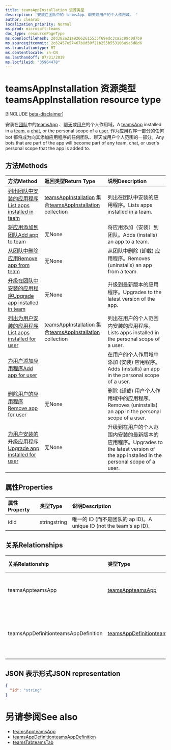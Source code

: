 ```yaml
---
title: teamsAppInstallation 资源类型
description: '安装在团队中的 teamsApp、聊天或用户的个人作用域。 '
author: clearab
localization_priority: Normal
ms.prod: microsoft-teams
doc_type: resourcePageType
ms.openlocfilehash: 2dd382e21a92662615535f69edc3ca2c99c0d7b9
ms.sourcegitcommit: 2c62457e57467b8d50f21b255b553106a9a5d8d6
ms.translationtype: MT
ms.contentlocale: zh-CN
ms.lasthandoff: 07/31/2019
ms.locfileid: "35964478"
---
```

# <a name="teamsappinstallation-resource-type"></a><span data-ttu-id="ce366-103">teamsAppInstallation 资源类型</span><span class="sxs-lookup"><span data-stu-id="ce366-103">teamsAppInstallation resource type</span></span>

[!INCLUDE [beta-disclaimer](../../includes/beta-disclaimer.md)]

<span data-ttu-id="ce366-104">安装在[团队](team.md)中的[teamsApp](teamsapp.md) 、[聊天](chat.md)或[用户](user.md)的个人作用域。</span><span class="sxs-lookup"><span data-stu-id="ce366-104">A [teamsApp](teamsapp.md) installed in a [team](team.md), a [chat](chat.md), or the personal scope of a [user](user.md).</span></span> <span data-ttu-id="ce366-105">作为应用程序一部分的任何 bot 都将成为向其添加应用程序的任何团队、聊天或用户个人范围的一部分。</span><span class="sxs-lookup"><span data-stu-id="ce366-105">Any bots that are part of the app will become part of any team, chat, or user's personal scope that the app is added to.</span></span>

## <a name="methods"></a><span data-ttu-id="ce366-106">方法</span><span class="sxs-lookup"><span data-stu-id="ce366-106">Methods</span></span>

| <span data-ttu-id="ce366-107">方法</span><span class="sxs-lookup"><span data-stu-id="ce366-107">Method</span></span>       | <span data-ttu-id="ce366-108">返回类型</span><span class="sxs-lookup"><span data-stu-id="ce366-108">Return Type</span></span>  |<span data-ttu-id="ce366-109">说明</span><span class="sxs-lookup"><span data-stu-id="ce366-109">Description</span></span>|
|:---------------|:--------|:----------|
|[<span data-ttu-id="ce366-110">列出团队中安装的应用程序</span><span class="sxs-lookup"><span data-stu-id="ce366-110">List apps installed in team</span></span>](../api/teamsappinstallation-list.md) | <span data-ttu-id="ce366-111">[teamsAppInstallation](teamsappinstallation.md) 集合</span><span class="sxs-lookup"><span data-stu-id="ce366-111">[teamsAppInstallation](teamsappinstallation.md) collection</span></span> | <span data-ttu-id="ce366-112">列出在团队中安装的应用程序。</span><span class="sxs-lookup"><span data-stu-id="ce366-112">Lists apps installed in a team.</span></span>|
|[<span data-ttu-id="ce366-113">将应用添加到团队</span><span class="sxs-lookup"><span data-stu-id="ce366-113">Add app to team</span></span>](../api/teamsappinstallation-add.md) |<span data-ttu-id="ce366-114">无</span><span class="sxs-lookup"><span data-stu-id="ce366-114">None</span></span> | <span data-ttu-id="ce366-115">将应用添加（安装）到团队。</span><span class="sxs-lookup"><span data-stu-id="ce366-115">Adds (installs) an app to a team.</span></span>|
|[<span data-ttu-id="ce366-116">从团队中删除应用</span><span class="sxs-lookup"><span data-stu-id="ce366-116">Remove app from team</span></span>](../api/teamsappinstallation-delete.md) | <span data-ttu-id="ce366-117">无</span><span class="sxs-lookup"><span data-stu-id="ce366-117">None</span></span> | <span data-ttu-id="ce366-118">从团队中删除 (卸载) 应用程序。</span><span class="sxs-lookup"><span data-stu-id="ce366-118">Removes (uninstalls) an app from a team.</span></span>|
|[<span data-ttu-id="ce366-119">升级在团队中安装的应用程序</span><span class="sxs-lookup"><span data-stu-id="ce366-119">Upgrade app installed in team</span></span>](../api/teamsappinstallation-upgrade.md) | <span data-ttu-id="ce366-120">无</span><span class="sxs-lookup"><span data-stu-id="ce366-120">None</span></span> | <span data-ttu-id="ce366-121">升级到最新版本的应用程序。</span><span class="sxs-lookup"><span data-stu-id="ce366-121">Upgrades to the latest version of the app.</span></span>|
|[<span data-ttu-id="ce366-122">列出为用户安装的应用程序</span><span class="sxs-lookup"><span data-stu-id="ce366-122">List apps installed for user</span></span>](../api/user-list-teamsappinstallation.md) | <span data-ttu-id="ce366-123">[teamsAppInstallation](teamsappinstallation.md) 集合</span><span class="sxs-lookup"><span data-stu-id="ce366-123">[teamsAppInstallation](teamsappinstallation.md) collection</span></span> | <span data-ttu-id="ce366-124">列出在用户的个人范围内安装的应用程序。</span><span class="sxs-lookup"><span data-stu-id="ce366-124">Lists apps installed in the personal scope of a user.</span></span>|
|[<span data-ttu-id="ce366-125">为用户添加应用程序</span><span class="sxs-lookup"><span data-stu-id="ce366-125">Add app for user</span></span>](../api/user-add-teamsappinstallation.md) | | <span data-ttu-id="ce366-126">在用户的个人作用域中添加 (安装) 应用程序。</span><span class="sxs-lookup"><span data-stu-id="ce366-126">Adds (installs) an app in the personal scope of a user.</span></span>|
|[<span data-ttu-id="ce366-127">删除用户的应用程序</span><span class="sxs-lookup"><span data-stu-id="ce366-127">Remove app for user</span></span>](../api/user-delete-teamsappinstallation.md) | <span data-ttu-id="ce366-128">无</span><span class="sxs-lookup"><span data-stu-id="ce366-128">None</span></span> | <span data-ttu-id="ce366-129">删除 (卸载) 用户个人作用域中的应用程序。</span><span class="sxs-lookup"><span data-stu-id="ce366-129">Removes (uninstalls) an app in the personal scope of a user.</span></span>|
|[<span data-ttu-id="ce366-130">为用户安装的升级应用程序</span><span class="sxs-lookup"><span data-stu-id="ce366-130">Upgrade app installed for user</span></span>](../api/user-upgrade-teamsappinstallation.md) | <span data-ttu-id="ce366-131">无</span><span class="sxs-lookup"><span data-stu-id="ce366-131">None</span></span> | <span data-ttu-id="ce366-132">升级到在用户的个人范围内安装的最新版本的应用程序。</span><span class="sxs-lookup"><span data-stu-id="ce366-132">Upgrades to the latest version of the app installed in the personal scope of a user.</span></span>|

## <a name="properties"></a><span data-ttu-id="ce366-133">属性</span><span class="sxs-lookup"><span data-stu-id="ce366-133">Properties</span></span>

| <span data-ttu-id="ce366-134">属性</span><span class="sxs-lookup"><span data-stu-id="ce366-134">Property</span></span>            | <span data-ttu-id="ce366-135">类型</span><span class="sxs-lookup"><span data-stu-id="ce366-135">Type</span></span>     | <span data-ttu-id="ce366-136">说明</span><span class="sxs-lookup"><span data-stu-id="ce366-136">Description</span></span> |
|:------------------- |:-------- |:----------- |
| <span data-ttu-id="ce366-137">id</span><span class="sxs-lookup"><span data-stu-id="ce366-137">id</span></span>                  | <span data-ttu-id="ce366-138">string</span><span class="sxs-lookup"><span data-stu-id="ce366-138">string</span></span>   | <span data-ttu-id="ce366-139">唯一的 ID (而不是团队的 ap ID)。</span><span class="sxs-lookup"><span data-stu-id="ce366-139">A unique ID (not the team's ap ID).</span></span> |

## <a name="relationships"></a><span data-ttu-id="ce366-140">关系</span><span class="sxs-lookup"><span data-stu-id="ce366-140">Relationships</span></span>

| <span data-ttu-id="ce366-141">关系</span><span class="sxs-lookup"><span data-stu-id="ce366-141">Relationship</span></span>   | <span data-ttu-id="ce366-142">类型</span><span class="sxs-lookup"><span data-stu-id="ce366-142">Type</span></span>    | <span data-ttu-id="ce366-143">说明</span><span class="sxs-lookup"><span data-stu-id="ce366-143">Description</span></span> |
|:---------------|:--------|:----------|
|<span data-ttu-id="ce366-144">teamsApp</span><span class="sxs-lookup"><span data-stu-id="ce366-144">teamsApp</span></span>|[<span data-ttu-id="ce366-145">teamsApp</span><span class="sxs-lookup"><span data-stu-id="ce366-145">teamsApp</span></span>](teamsapp.md)| <span data-ttu-id="ce366-146">已安装的应用程序。</span><span class="sxs-lookup"><span data-stu-id="ce366-146">The app that is installed.</span></span> |
|<span data-ttu-id="ce366-147">teamsAppDefinition</span><span class="sxs-lookup"><span data-stu-id="ce366-147">teamsAppDefinition</span></span>|[<span data-ttu-id="ce366-148">teamsAppDefinition</span><span class="sxs-lookup"><span data-stu-id="ce366-148">teamsAppDefinition</span></span>](teamsappdefinition.md)| <span data-ttu-id="ce366-149">此版本的应用程序的详细信息。</span><span class="sxs-lookup"><span data-stu-id="ce366-149">The details of this version of the app.</span></span> |

## <a name="json-representation"></a><span data-ttu-id="ce366-150">JSON 表示形式</span><span class="sxs-lookup"><span data-stu-id="ce366-150">JSON representation</span></span>

<!-- {
  "blockType": "resource",
  "@odata.type": "microsoft.graph.teamsAppInstallation",
  "baseType": "microsoft.graph.entity"
}-->

```json
{
  "id": "string"
}
```

# <a name="see-also"></a><span data-ttu-id="ce366-151">另请参阅</span><span class="sxs-lookup"><span data-stu-id="ce366-151">See also</span></span>

- [<span data-ttu-id="ce366-152">teamsApp</span><span class="sxs-lookup"><span data-stu-id="ce366-152">teamsApp</span></span>](teamsapp.md)
- [<span data-ttu-id="ce366-153">teamsAppDefinition</span><span class="sxs-lookup"><span data-stu-id="ce366-153">teamsAppDefinition</span></span>](teamsappdefinition.md)
- [<span data-ttu-id="ce366-154">teamsTab</span><span class="sxs-lookup"><span data-stu-id="ce366-154">teamsTab</span></span>](../resources/teamstab.md)

<!-- uuid: 8fcb5dbc-d5aa-4681-8e31-b001d5168d79
2015-10-25 14:57:30 UTC -->
<!--
{
  "type": "#page.annotation",
  "description": "teamsApp resource",
  "keywords": "",
  "section": "documentation",
  "tocPath": "",
  "suppressions": []
}
-->

